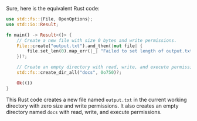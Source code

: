 Sure, here is the equivalent Rust code:

```rust
use std::fs::{File, OpenOptions};
use std::io::Result;

fn main() -> Result<()> {
    // Create a new file with size 0 bytes and write permissions.
    File::create("output.txt").and_then(|mut file| {
        file.set_len(0).map_err(|_| "Failed to set length of output.txt")
    })?;

    // Create an empty directory with read, write, and execute permissions.
    std::fs::create_dir_all("docs", 0o750)?;

    Ok(())
}
```

This Rust code creates a new file named `output.txt` in the current working directory with zero size and write permissions. It also creates an empty directory named `docs` with read, write, and execute permissions.
